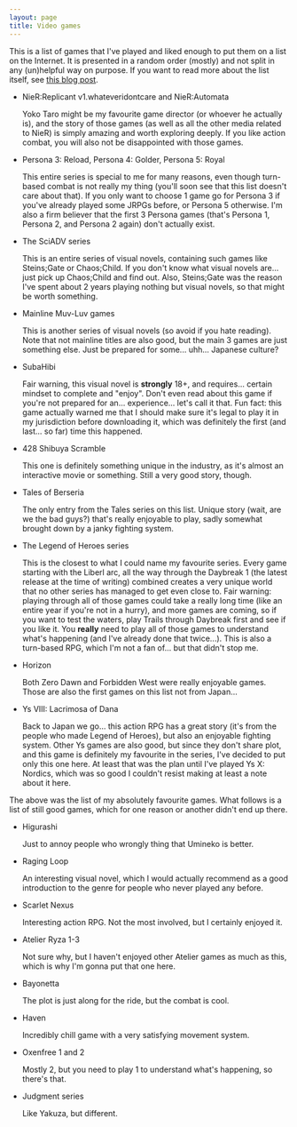 ```yaml
---
layout: page
title: Video games
---
```


This is a list of games that I've played and liked enough to put them on a list on the Internet.
It is presented in a random order (mostly) and not split in any (un)helpful way on purpose.
If you want to read more about the list itself, see [this blog post](/2024/10/02/video-game-list/).

- NieR:Replicant v1.whateveridontcare and NieR:Automata

    Yoko Taro might be my favourite game director (or whoever he actually is), and the story of those games (as well as all the other media related to NieR) is simply amazing and worth exploring deeply. If you like action combat, you will also not be disappointed with those games.

- Persona 3: Reload, Persona 4: Golder, Persona 5: Royal

    This entire series is special to me for many reasons, even though turn-based combat is not really my thing (you'll soon see that this list doesn't care about that). If you only want to choose 1 game go for Persona 3 if you've already played some JRPGs before, or Persona 5 otherwise. I'm also a firm believer that the first 3 Persona games (that's Persona 1, Persona 2, and Persona 2 again) don't actually exist.

- The SciADV series

    This is an entire series of visual novels, containing such games like Steins;Gate or Chaos;Child. If you don't know what visual novels are... just pick up Chaos;Child and find out. Also, Steins;Gate was the reason I've spent about 2 years playing nothing but visual novels, so that might be worth something.

- Mainline Muv-Luv games

    This is another series of visual novels (so avoid if you hate reading). Note that not mainline titles are also good, but the main 3 games are just something else. Just be prepared for some... uhh... Japanese culture?

- SubaHibi

    Fair warning, this visual novel is **strongly** 18+, and requires... certain mindset to complete and "enjoy". Don't even read about this game if you're not prepared for an... experience... let's call it that. Fun fact: this game actually warned me that I should make sure it's legal to play it in my jurisdiction before downloading it, which was definitely the first (and last... so far) time this happened.

- 428 Shibuya Scramble

    This one is definitely something unique in the industry, as it's almost an interactive movie or something. Still a very good story, though.

- Tales of Berseria

    The only entry from the Tales series on this list. Unique story (wait, are we the bad guys?) that's really enjoyable to play, sadly somewhat brought down by a janky fighting system.

- The Legend of Heroes series

    This is the closest to what I could name my favourite series. Every game starting with the Liberl arc, all the way through the Daybreak 1 (the latest release at the time of writing) combined creates a very unique world that no other series has managed to get even close to. Fair warning: playing through all of those games could take a really long time (like an entire year if you're not in a hurry), and more games are coming, so if you want to test the waters, play Trails through Daybreak first and see if you like it. You **really** need to play all of those games to understand what's happening (and I've already done that twice...). This is also a turn-based RPG, which I'm not a fan of... but that didn't stop me.

- Horizon

    Both Zero Dawn and Forbidden West were really enjoyable games. Those are also the first games on this list not from Japan...

- Ys VIII: Lacrimosa of Dana

    Back to Japan we go... this action RPG has a great story (it's from the people who made Legend of Heroes), but also an enjoyable fighting system. Other Ys games are also good, but since they don't share plot, and this game is definitely my favourite in the series, I've decided to put only this one here. At least that was the plan until I've played Ys X: Nordics, which was so good I couldn't resist making at least a note about it here.


The above was the list of my absolutely favourite games. What follows is a list of still good games, which for one reason or another didn't end up there.

- Higurashi

  Just to annoy people who wrongly thing that Umineko is better.

- Raging Loop

  An interesting visual novel, which I would actually recommend as a good introduction to the genre for people who never played any before.

- Scarlet Nexus

  Interesting action RPG. Not the most involved, but I certainly enjoyed it.

- Atelier Ryza 1-3

  Not sure why, but I haven't enjoyed other Atelier games as much as this, which is why I'm gonna put that one here.

- Bayonetta

  The plot is just along for the ride, but the combat is cool.

- Haven

  Incredibly chill game with a very satisfying movement system.

- Oxenfree 1 and 2

  Mostly 2, but you need to play 1 to understand what's happening, so there's that.

- Judgment series

  Like Yakuza, but different.
